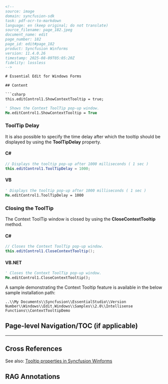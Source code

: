 ```html
<!-- 
source: image
domain: syncfusion-sdk
task: pdf-ocr-to-markdown
language: en (keep original; do not translate)
source_filename: page_182.jpeg
document_name: edit
page_number: 182
page_id: edit#page_182
product: Syncfusion Winforms
version: 11.4.0.26
timestamp: 2025-08-09T05:05:20Z
fidelity: lossless
-->

# Essential Edit for Windows Forms

## Content

```csharp
this.editControl1.ShowContextTooltip = true;
```

```vb
' Shows the Context ToolTip pop-up window.
Me.editControl1.ShowContextTooltip = True
```

### ToolTip Delay

It is also possible to specify the time delay after which the tooltip should be displayed by using the **ToolTipDelay** property.

#### C#

```csharp
// Displays the tooltip pop-up after 1000 milliseconds ( 1 sec )
this.editControl1.ToolTipDelay = 1000;
```

#### VB

```vb
' Displays the tooltip pop-up after 1000 milliseconds ( 1 sec )
Me.editControl1.ToolTipDelay = 1000
```

### Closing the ToolTip

The Context ToolTip window is closed by using the **CloseContextTooltip** method.

#### C#

```csharp
// Closes the Context ToolTip pop-up window.
this.editControl1.CloseContextTooltip();
```

#### VB.NET

```vb
' Closes the Context ToolTip pop-up window.
Me.editControl1.CloseContextTooltip();
```

A sample demonstrating the Context Tooltip feature is available in the below sample installation path:

```
..\\My Documents\\Syncfusion\\EssentialStudio\\Version Number\\Windows\\Edit.Windows\\Samples\\2.0\\Intellisense Functions\\ContextTooltipDemo
```

## Page-level Navigation/TOC (if applicable)

---

## Cross References

See also: [Tooltip properties in Syncfusion Winforms](#)

## RAG Annotations

<!-- tags: [tooltip, context tooltip, winforms, syncfusion, toolTipDelay, closeContextTooltip] keywords: [tooltip display delay, closing tooltip, Windows Forms, Syncfusion Winforms] -->
```